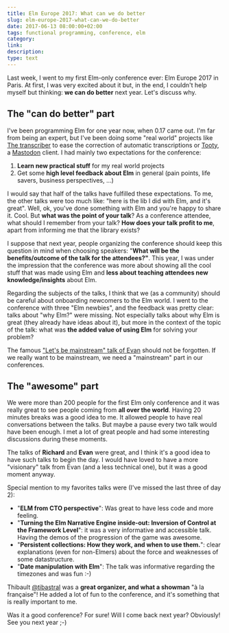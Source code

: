 ```yaml
---
title: Elm Europe 2017: What can we do better
slug: elm-europe-2017-what-can-we-do-better
date: 2017-06-13 08:00:00+02:00
tags: functional programming, conference, elm
category: 
link: 
description: 
type: text
---
```


Last week, I went to my first Elm-only conference ever: Elm Europe 2017 in Paris. At first, I was very excited about it but, in the end, I couldn't help myself but thinking: __we can do better__ next year. Let's discuss why.

<!-- TEASER_END -->

## The "can do better" part

I've been programming Elm for one year now, when 0.17 came out. I'm far from being an expert, but I've been doing some "real world" projects like [The transcriber](https://github.com/vjousse/the-transcriber) to ease the correction of automatic transcriptions or [Tooty](https://github.com/n1k0/tooty), a [Mastodon](https://mastodon.social/about) client. I had mainly two expectations for the conference:

1. __Learn new practical stuff__ for my real world projects
2. Get some __high level feedback about Elm__ in general (pain points, life savers, business perspectives, …)

I would say that half of the talks have fulfilled these expectations. To me, the other talks were too much like: "here is the lib I did with Elm, and it's great". Well, ok, you've done something with Elm and you're happy to share it. Cool. But __what was the point of your talk__? As a conference attendee, what should I remember from your talk? __How does your talk profit to me__, apart from informing me that the library exists?

I suppose that next year, people organizing the conference should keep this question in mind when choosing speakers: "__What will be the benefits/outcome of the talk for the attendees?"__. This year, I was under the impression that the conference was more about showing all the cool stuff that was made using Elm and __less about teaching attendees new knowledge/insights__ about Elm.

Regarding the subjects of the talks, I think that we (as a community) should be careful about onboarding newcomers to the Elm world. I went to the conference with three "Elm newbies", and the feedback was pretty clear: talks about "why Elm?" were missing. Not especially talks about why Elm is great (they already have ideas about it), but more in the context of the topic of the talk: what was __the added value of using Elm__ for solving your problem?

The famous ["Let's be mainstream" talk of Evan](https://www.youtube.com/watch?v=oYk8CKH7OhE) should not be forgotten. If we really want to be mainstream, we need a "mainstream" part in our conferences.


## The "awesome" part

We were more than 200 people for the first Elm only conference and it was really great to see people coming from __all over the world__. Having 20 minutes breaks was a good idea to me. It allowed people to have real conversations between the talks. But maybe a pause every two talk would have been enough. I met a lot of great people and had some interesting discussions during these moments.

The talks of __Richard__ and __Evan__ were great, and I think it's a good idea to have such talks to begin the day. I would have loved to have a more "visionary" talk from Evan (and a less technical one), but it was a good moment anyway.

Special mention to my favorites talks were (I've missed the last three of day 2):

- "__ELM from CTO perspective__": Was great to have less code and more feeling.
- "__Turning the Elm Narrative Engine inside-out: Inversion of Control at the Framework Level__": it was a very informative and accessible talk. Having the demos of the progression of the game was awesome.
- "__Persistent collections: How they work, and when to use them.__": clear explanations (even for non-Elmers) about the force and weaknesses of some datastructure.
- "__Date manipulation with Elm__": The talk was informative regarding the timezones and was fun :-)

Thibault [@tibastral](http://twitter.com/tibastral) was a __great organizer, and what a showman__ "à la française"! He added a lot of fun to the conference, and it's something that is really important to me.

Was it a good conference? For sure! Will I come back next year? Obviously! See you next year ;-)

